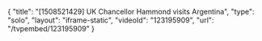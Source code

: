 {
    "title": "[1508521429] UK Chancellor Hammond visits Argentina",
    "type": "solo",
    "layout": "iframe-static",
    "videoId": "123195909",
    "url": "\/tvpembed\/123195909"
}